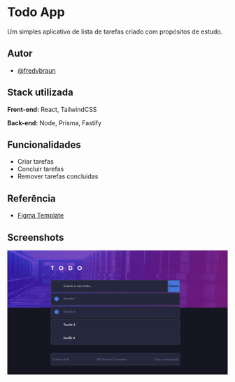 
# Todo App

Um simples aplicativo de lista de tarefas criado com propósitos de estudo.


## Autor

- [@fredybraun](https://www.github.com/fredybraun)





## Stack utilizada

**Front-end:** React, TailwindCSS

**Back-end:** Node, Prisma, Fastify

## Funcionalidades
- Criar tarefas
- Concluir tarefas
- Remover tarefas concluídas




## Referência

 - [Figma Template](https://www.figma.com/community/file/1152429650301051369)
 
## Screenshots

![App Screenshot](todo-app.png)

